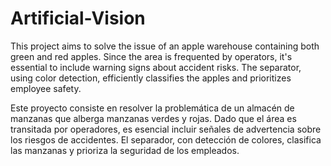 # Artificial-Vision

This project aims to solve the issue of an apple warehouse containing both green and red apples. Since the area is frequented by operators, it's essential to include warning signs about accident risks. The separator, using color detection, efficiently classifies the apples and prioritizes employee safety.

Este proyecto consiste en resolver la problemática de un almacén de manzanas que alberga manzanas verdes y rojas. Dado que el área es transitada por operadores, es esencial incluir señales de advertencia sobre los riesgos de accidentes. El separador, con detección de colores, clasifica las manzanas y prioriza la seguridad de los empleados.
